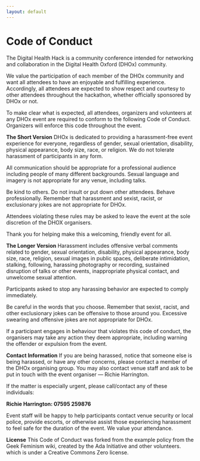 ```yaml
---
layout: default
---
```


# Code of Conduct

The Digital Health Hack is a community conference intended for networking and collaboration in the Digital Health Oxford (DHOx) community.

We value the participation of each member of the DHOx community and want all attendees to have an enjoyable and fulfilling experience. Accordingly, all attendees are expected to show respect and courtesy to other attendees throughout the hackathon, whether officially sponsored by DHOx or not.

To make clear what is expected, all attendees, organizers and volunteers at any DHOx event are required to conform to the following Code of Conduct. Organizers will enforce this code throughout the event.

**The Short Version**
DHOx is dedicated to providing a harassment-free event experience for everyone, regardless of gender, sexual orientation, disability, physical appearance, body size, race, or religion. We do not tolerate harassment of participants in any form.

All communication should be appropriate for a professional audience including people of many different backgrounds. Sexual language and imagery is not appropriate for any venue, including talks.

Be kind to others. Do not insult or put down other attendees. Behave professionally. Remember that harassment and sexist, racist, or exclusionary jokes are not appropriate for DHOx.

Attendees violating these rules may be asked to leave the event at the sole discretion of the DHOX organisers.

Thank you for helping make this a welcoming, friendly event for all.

**The Longer Version**
Harassment includes offensive verbal comments related to gender, sexual orientation, disability, physical appearance, body size, race, religion, sexual images in public spaces, deliberate intimidation, stalking, following, harassing photography or recording, sustained disruption of talks or other events, inappropriate physical contact, and unwelcome sexual attention.

Participants asked to stop any harassing behavior are expected to comply immediately.

Be careful in the words that you choose. Remember that sexist, racist, and other exclusionary jokes can be offensive to those around you. Excessive swearing and offensive jokes are not appropriate for DHOx.

If a participant engages in behaviour that violates this code of conduct, the organisers may take any action they deem appropriate, including warning the offender or expulsion from the event.

**Contact Information**
If you are being harassed, notice that someone else is being harassed, or have any other concerns, please contact a member of the DHOx organising group. You may also contact venue staff and ask to be put in touch with the event organiser — Richie Harrington.

If the matter is especially urgent, please call/contact any of these individuals:

**Richie Harrington: 07595 259876**

Event staff will be happy to help participants contact venue security or local police, provide escorts, or otherwise assist those experiencing harassment to feel safe for the duration of the event. We value your attendance.

**License**
This Code of Conduct was forked from the example policy from the Geek Feminism wiki, created by the Ada Initiative and other volunteers. which is under a Creative Commons Zero license.